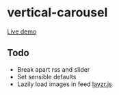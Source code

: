 # vertical-carousel

[Live demo](https://hontas.github.io/vertical-carousel)

## Todo

- Break apart rss and slider
- Set sensible defaults
- Lazily load images in feed [layzr.js](http://callmecavs.github.io/layzr.js/)
